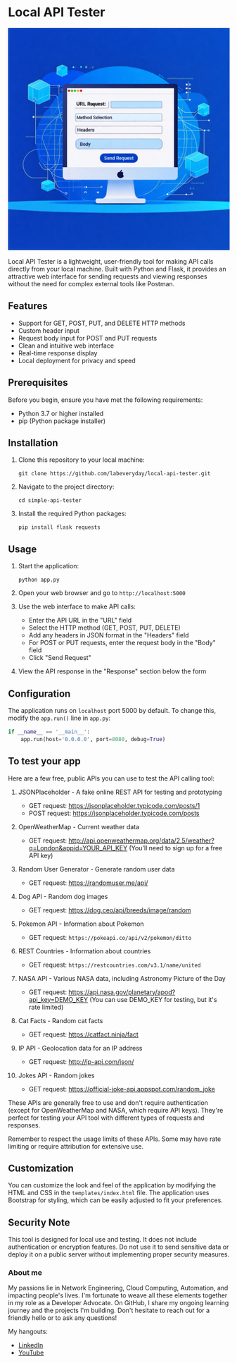 # Local API Tester

![exmaple](./images/example.jpeg)

Local API Tester is a lightweight, user-friendly tool for making API calls directly from your local machine. Built with Python and Flask, it provides an attractive web interface for sending requests and viewing responses without the need for complex external tools like Postman.

## Features

- Support for GET, POST, PUT, and DELETE HTTP methods
- Custom header input
- Request body input for POST and PUT requests
- Clean and intuitive web interface
- Real-time response display
- Local deployment for privacy and speed

## Prerequisites

Before you begin, ensure you have met the following requirements:

- Python 3.7 or higher installed
- pip (Python package installer)

## Installation

1. Clone this repository to your local machine:
   ```
   git clone https://github.com/labeveryday/local-api-tester.git
   ```

2. Navigate to the project directory:
   ```
   cd simple-api-tester
   ```

3. Install the required Python packages:
   ```
   pip install flask requests
   ```

## Usage

1. Start the application:
   ```
   python app.py
   ```

2. Open your web browser and go to `http://localhost:5000`

3. Use the web interface to make API calls:
   - Enter the API URL in the "URL" field
   - Select the HTTP method (GET, POST, PUT, DELETE)
   - Add any headers in JSON format in the "Headers" field
   - For POST or PUT requests, enter the request body in the "Body" field
   - Click "Send Request"

4. View the API response in the "Response" section below the form

## Configuration

The application runs on `localhost` port 5000 by default. To change this, modify the `app.run()` line in `app.py`:

```python
if __name__ == '__main__':
    app.run(host='0.0.0.0', port=8080, debug=True)
```

## To test your app

Here are a few free, public APIs you can use to test the API calling tool:

1. JSONPlaceholder - A fake online REST API for testing and prototyping
   - GET request: https://jsonplaceholder.typicode.com/posts/1
   - POST request: https://jsonplaceholder.typicode.com/posts

2. OpenWeatherMap - Current weather data
   - GET request: http://api.openweathermap.org/data/2.5/weather?q=London&appid=YOUR_API_KEY
   (You'll need to sign up for a free API key)

3. Random User Generator - Generate random user data
   - GET request: https://randomuser.me/api/

4. Dog API - Random dog images
   - GET request: https://dog.ceo/api/breeds/image/random

5. Pokemon API - Information about Pokemon
   - GET request: `https://pokeapi.co/api/v2/pokemon/ditto`

6. REST Countries - Information about countries
   - GET request: `https://restcountries.com/v3.1/name/united`

7. NASA API - Various NASA data, including Astronomy Picture of the Day
   - GET request: https://api.nasa.gov/planetary/apod?api_key=DEMO_KEY
   (You can use DEMO_KEY for testing, but it's rate limited)

8. Cat Facts - Random cat facts
   - GET request: https://catfact.ninja/fact

9. IP API - Geolocation data for an IP address
   - GET request: http://ip-api.com/json/

10. Jokes API - Random jokes
    - GET request: https://official-joke-api.appspot.com/random_joke

These APIs are generally free to use and don't require authentication (except for OpenWeatherMap and NASA, which require API keys). They're perfect for testing your API tool with different types of requests and responses.

Remember to respect the usage limits of these APIs. Some may have rate limiting or require attribution for extensive use.

## Customization

You can customize the look and feel of the application by modifying the HTML and CSS in the `templates/index.html` file. The application uses Bootstrap for styling, which can be easily adjusted to fit your preferences.

## Security Note

This tool is designed for local use and testing. It does not include authentication or encryption features. Do not use it to send sensitive data or deploy it on a public server without implementing proper security measures.

### About me

My passions lie in Network Engineering, Cloud Computing, Automation, and impacting people's lives. I'm fortunate to weave all these elements together in my role as a Developer Advocate. On GitHub, I share my ongoing learning journey and the projects I'm building. Don't hesitate to reach out for a friendly hello or to ask any questions!

My hangouts:
- [LinkedIn](https://www.linkedin.com/in/duanlightfoot/)
- [YouTube](https://www.youtube.com/@LabEveryday)
